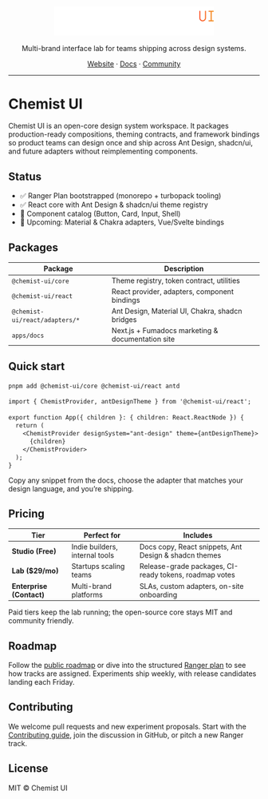 <div align="center">
  <img src="./assets/logo-wordmark-dark.svg" alt="Chemist UI" width="320" />

  <p align="center">
    Multi-brand interface lab for teams shipping across design systems.
  </p>

  <p align="center">
    <a href="https://chemist-ui.dev">Website</a>
    ·
    <a href="https://docs.chemist-ui.dev">Docs</a>
    ·
    <a href="https://github.com/chemist-ui/chemist-ui/discussions">Community</a>
  </p>
</div>

---

# Chemist UI

Chemist UI is an open-core design system workspace. It packages production-ready compositions, theming contracts, and framework bindings so product teams can design once and ship across Ant Design, shadcn/ui, and future adapters without reimplementing components.

## Status

- ✅ Ranger Plan bootstrapped (monorepo + turbopack tooling)
- ✅ React core with Ant Design & shadcn/ui theme registry
- 🚧 Component catalog (Button, Card, Input, Shell)
- 🧪 Upcoming: Material & Chakra adapters, Vue/Svelte bindings

## Packages

| Package | Description |
| --- | --- |
| `@chemist-ui/core` | Theme registry, token contract, utilities |
| `@chemist-ui/react` | React provider, adapters, component bindings |
| `@chemist-ui/react/adapters/*` | Ant Design, Material UI, Chakra, shadcn bridges |
| `apps/docs` | Next.js + Fumadocs marketing & documentation site |

## Quick start

```bash
pnpm add @chemist-ui/core @chemist-ui/react antd
```

```tsx
import { ChemistProvider, antDesignTheme } from '@chemist-ui/react';

export function App({ children }: { children: React.ReactNode }) {
  return (
    <ChemistProvider designSystem="ant-design" theme={antDesignTheme}>
      {children}
    </ChemistProvider>
  );
}
```

Copy any snippet from the docs, choose the adapter that matches your design language, and you’re shipping.

## Pricing

| Tier | Perfect for | Includes |
| --- | --- | --- |
| **Studio (Free)** | Indie builders, internal tools | Docs copy, React snippets, Ant Design & shadcn themes |
| **Lab ($29/mo)** | Startups scaling teams | Release-grade packages, CI-ready tokens, roadmap votes |
| **Enterprise (Contact)** | Multi-brand platforms | SLAs, custom adapters, on-site onboarding |

Paid tiers keep the lab running; the open-source core stays MIT and community friendly.

## Roadmap

Follow the [public roadmap](./apps/docs/content/docs/roadmap.mdx) or dive into the structured [Ranger plan](./RANGER_PLAN.md) to see how tracks are assigned. Experiments ship weekly, with release candidates landing each Friday.

## Contributing

We welcome pull requests and new experiment proposals. Start with the [Contributing guide](./contributing.md), join the discussion in GitHub, or pitch a new Ranger track.

## License

MIT © Chemist UI
